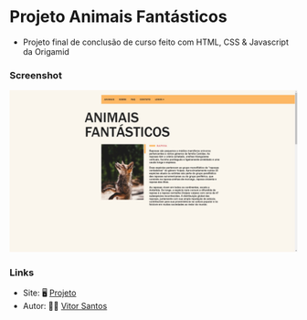 # Projeto Animais Fantásticos
- Projeto final de conclusão de curso feito com HTML, CSS & Javascript da Origamid

### Screenshot
![Screenshot](./img/projeto-animais-fantastico.jpg)

### Links
- Site: :desktop_computer: [Projeto](https://vitordsg.github.io/animais-fantasticos/)
- Autor: :raising_hand_man: [Vitor Santos](https://github.com/vitordsg)